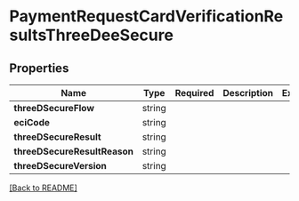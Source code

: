 # PaymentRequestCardVerificationResultsThreeDeeSecure



## Properties

| Name | Type | Required | Description | Examples |
|------------|:-------------:|:-------------:|-------------|:-------------:|
| **threeDSecureFlow** |string |  |  | | |
| **eciCode** |string |  |  | | |
| **threeDSecureResult** |string |  |  | | |
| **threeDSecureResultReason** |string |  |  | | |
| **threeDSecureVersion** |string |  |  | | |



[[Back to README]](../../README.md)
